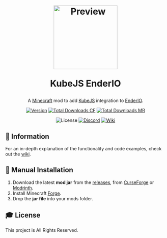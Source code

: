 <h1 align="center">
    <a href="https://github.com/AlmostReliable/kubejs-enderio"><img src=https://i.imgur.com/b53y4YI.png" alt="Preview" width=200></a>
    <p>KubeJS EnderIO</p>
</h1>

<div align="center">

A [Minecraft] mod to add [KubeJS] integration to [EnderIO].

[![Version][version_badge]][version_link]
[![Total Downloads CF][total_downloads_cf_badge]][curseforge]
[![Total Downloads MR][total_downloads_mr_badge]][modrinth]

![License][license_badge]
[![Discord][discord_badge]][discord]
[![Wiki][wiki_badge]][wiki]

</div>

## **📖 Information**
For an in-depth explanation of the functionality and code examples, check out the [wiki].

## **🔧 Manual Installation**
1. Download the latest **mod jar** from the [releases], from [CurseForge] or [Modrinth].
2. Install Minecraft [Forge].
3. Drop the **jar file** into your mods folder.

## **🎓 License**
This project is All Rights Reserved.

<!-- Badges -->
[workflow_status_badge]: https://img.shields.io/github/actions/workflow/status/AlmostReliable/kubejs-enderio/build.yml?branch=1.20.1-forge&style=for-the-badge
[workflow_status_link]: https://github.com/AlmostReliable/kubejs-enderio/actions
[license_badge]: https://img.shields.io/badge/License-ARR-ffa200?style=for-the-badge
[version_badge]: https://img.shields.io/badge/dynamic/json?color=0078FF&label=release&style=for-the-badge&query=name&url=https://api.razonyang.com/v1/github/tag/AlmostReliable/kubejs-enderio%3Fprefix=v1.20.1-
[version_link]: https://github.com/AlmostReliable/kubejs-enderio/releases/latest
[total_downloads_cf_badge]: https://img.shields.io/badge/dynamic/json?color=e04e14&label=CurseForge&style=for-the-badge&query=downloads.total&url=https%3A%2F%2Fapi.cfwidget.com%2F910379&logo=curseforge
[total_downloads_mr_badge]: https://img.shields.io/modrinth/dt/BotkzaBk?color=5da545&label=Modrinth&style=for-the-badge&logo=modrinth
[discord_badge]: https://img.shields.io/discord/917251858974789693?color=5865f2&label=Discord&logo=discord&style=for-the-badge
[wiki_badge]: https://img.shields.io/badge/Read%20the-Wiki-ba00ff?style=for-the-badge

<!-- Links -->
[minecraft]: https://www.minecraft.net/
[kubejs]: https://github.com/KubeJS-Mods/KubeJS
[enderio]: https://github.com/Team-EnderIO/EnderIO
[discord]: https://discord.com/invite/ThFnwZCyYY
[wiki]: https://github.com/AlmostReliable/kubejs-enderio/wiki
[curseforge]: https://www.curseforge.com/minecraft/mc-mods/kubejs-enderio
[modrinth]: https://modrinth.com/mod/kubejs-enderio
[releases]: https://github.com/AlmostReliable/kubejs-enderio/releases
[forge]: http://files.minecraftforge.net/
